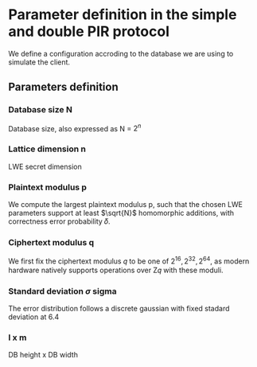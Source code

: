 # Parameter definition in the simple and double PIR protocol 

We define a configuration accroding to the database we are using to simulate the client.

## Parameters definition

### Database size N
Database size, also expressed as N = $2^n$



### Lattice dimension n
LWE secret dimension


### Plaintext modulus p 
We compute the largest plaintext modulus p, such that the chosen LWE parameters support at least $\sqrt{N}$ homomorphic additions, with correctness error probability 𝛿.



### Ciphertext modulus q
We first fix the ciphertext modulus 𝑞 to be one of ${2^{16}, 2^{32}, 2^{64}}$, as modern hardware natively supports operations over Z𝑞 with these moduli.


### Standard deviation $\sigma$ sigma 
The error distribution  follows a discrete gaussian with fixed stadard deviation at 6.4 

### l x m
DB height x DB width

